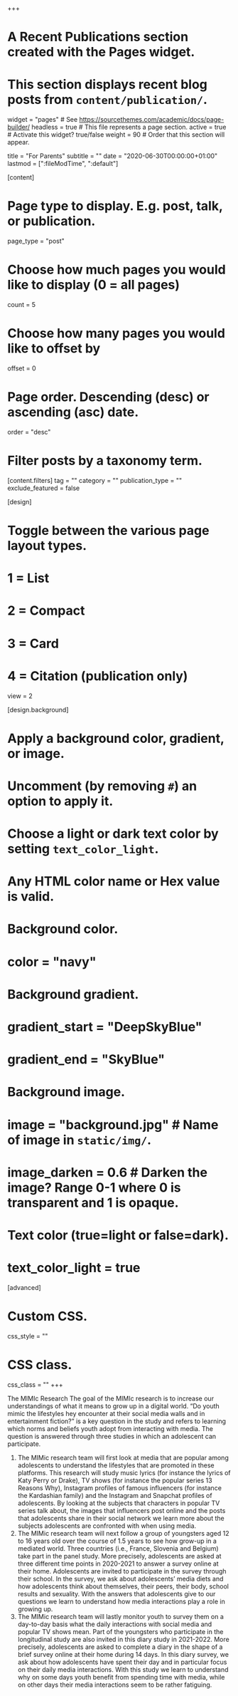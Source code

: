 +++
# A Recent Publications section created with the Pages widget.
# This section displays recent blog posts from `content/publication/`.

widget = "pages"  # See https://sourcethemes.com/academic/docs/page-builder/
headless = true  # This file represents a page section.
active = true  # Activate this widget? true/false
weight = 90  # Order that this section will appear.

title = "For Parents"
subtitle = ""
date = "2020-06-30T00:00:00+01:00"
lastmod = [":fileModTime", ":default"]

[content]
  # Page type to display. E.g. post, talk, or publication.
  page_type = "post"
  
  # Choose how much pages you would like to display (0 = all pages)
  count = 5
  
  # Choose how many pages you would like to offset by
  offset = 0

  # Page order. Descending (desc) or ascending (asc) date.
  order = "desc"

  # Filter posts by a taxonomy term.
  [content.filters]
    tag = ""
    category = ""
    publication_type = ""
    exclude_featured = false
  
[design]
  # Toggle between the various page layout types.
  #   1 = List
  #   2 = Compact
  #   3 = Card
  #   4 = Citation (publication only)
  view = 2
  
[design.background]
  # Apply a background color, gradient, or image.
  #   Uncomment (by removing `#`) an option to apply it.
  #   Choose a light or dark text color by setting `text_color_light`.
  #   Any HTML color name or Hex value is valid.
    
  # Background color.
  # color = "navy"
  
  # Background gradient.
  # gradient_start = "DeepSkyBlue"
  # gradient_end = "SkyBlue"
  
  # Background image.
  # image = "background.jpg"  # Name of image in `static/img/`.
  # image_darken = 0.6  # Darken the image? Range 0-1 where 0 is transparent and 1 is opaque.

  # Text color (true=light or false=dark).
  # text_color_light = true  
  
[advanced]
 # Custom CSS. 
 css_style = ""
 
 # CSS class.
 css_class = ""
+++

The MIMIc Research
The goal of the MIMIc research is to increase our understandings of what it means to grow up in a digital world. “Do youth mimic the lifestyles hey encounter at their social media walls and in entertainment fiction?” is a key question in the study and refers to learning which norms and beliefs youth adopt from interacting with media. The question is answered through three studies in which an adolescent can participate.
1)	The MIMic research team will first look at media that are popular among adolescents to understand the lifestyles that are promoted in these platforms. This research will study music lyrics (for instance the lyrics of Katy Perry or Drake), TV shows (for instance the popular series 13 Reasons Why), Instagram profiles of famous influencers (for instance the Kardashian family) and the Instagram and Snapchat profiles of adolescents. By looking at the subjects that characters in popular TV series talk about, the images that influencers post online and the posts that adolescents share in their social network we learn more about the subjects adolescents are confronted with when using media. 
2)	The MIMic research team will next follow a group of youngsters aged 12 to 16 years old over the course of 1.5 years to see how grow-up in a mediated world. Three countries (i.e., France, Slovenia and Belgium) take part in the panel study. More precisely, adolescents are asked at three different time points in 2020-2021 to answer a survey online at their home. Adolescents are invited to participate in the survey through their school. In the survey, we ask about adolescents’ media diets and how adolescents think about themselves, their peers, their body, school results and sexuality. With the answers that adolescents give to our questions we learn to understand how media interactions play a role in growing up. 
3)	The MIMic research team will lastly monitor youth to survey them on a day-to-day basis what the daily interactions with social media and popular TV shows mean. Part of the youngsters who participate in the longitudinal study are also invited in this diary study in 2021-2022. More precisely, adolescents are asked to complete a diary in the shape of a brief survey online at their home during 14 days. In this diary survey, we ask about how adolescents have spent their day and in particular focus on their daily media interactions. With this study we learn to understand why on some days youth benefit from spending time with media, while on other days their media interactions seem to be rather fatiguing. 


